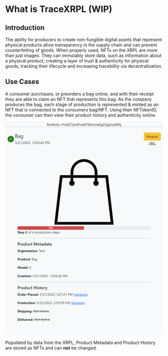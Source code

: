# What is TraceXRPL (WIP)

## Introduction

The ability for producers to create non-fungible digital assets that represent physical products allow transparency in the supply chain and can prevent counterfeiting of goods. When properly used, NFTs on the XRPL are more than just images. They can immutably store data, such as information about a physical product, creating a layer of trust & authenticity for physical goods, tracking their lifecycle and increasing tracebility via decentralization.

## Use Cases

A consumer purchases, or preorders a bag online, and with their receipt they are able to claim an NFT that represents this bag. As the company produces the bag, each stage of production is represented & minted as an NFT that is connected to the consumers bag/NFT.  Using their NFTokenID, the consumer can then view their product history and authenticity online. 

![Authenticity Example](docs/images/authenticity_example.png)

Populated by data from the XRPL, Product Metadata and Product History are stored as NFTs and can **not** be changed. 
